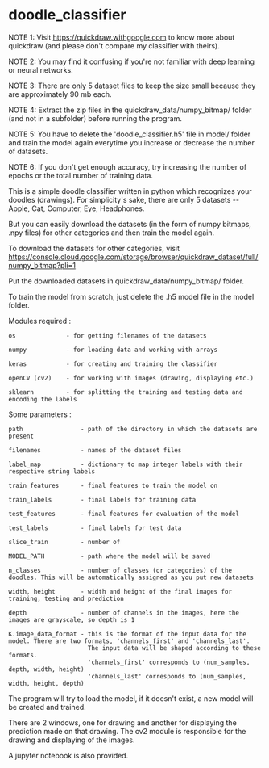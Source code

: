 # doodle_classifier

NOTE 1: Visit https://quickdraw.withgoogle.com to know more about quickdraw (and please don't compare my classifier with theirs).

NOTE 2: You may find it confusing if you're not familiar with deep learning or neural networks.

NOTE 3: There are only 5 dataset files to keep the size small because they are approximately 90 mb each. 

NOTE 4: Extract the zip files in the quickdraw_data/numpy_bitmap/ folder (and not in a subfolder) before running the program.

NOTE 5: You have to delete the 'doodle_classifier.h5' file in model/ folder and train the model again everytime you increase or decrease the number of datasets.

NOTE 6: If you don't get enough accuracy, try increasing the number of epochs or the total number of training data.

This is a simple doodle classifier written in python which recognizes your doodles (drawings).
For simplicity's sake, there are only 5 datasets -- Apple, Cat, Computer, Eye, Headphones.

But you can easily download the datasets (in the form of numpy bitmaps, .npy files) for other categories and 
then train the model again.

To download the datasets for other categories, visit https://console.cloud.google.com/storage/browser/quickdraw_dataset/full/numpy_bitmap?pli=1

Put the downloaded datasets in quickdraw_data/numpy_bitmap/ folder.

To train the model from scratch, just delete the .h5 model file in the model folder.

Modules required :

    os              - for getting filenames of the datasets
    
    numpy           - for loading data and working with arrays
    
    keras           - for creating and training the classifier
    
    openCV (cv2)    - for working with images (drawing, displaying etc.)
    
    sklearn         - for splitting the training and testing data and encoding the labels

Some parameters :
    
    path                - path of the directory in which the datasets are present
    
    filenames           - names of the dataset files
    
    label_map           - dictionary to map integer labels with their respective string labels
    
    train_features      - final features to train the model on
    
    train_labels        - final labels for training data
    
    test_features       - final features for evaluation of the model
    
    test_labels         - final labels for test data
    
    slice_train         - number of 
    
    MODEL_PATH          - path where the model will be saved
    
    n_classes           - number of classes (or categories) of the doodles. This will be automatically assigned as you put new datasets
    
    width, height       - width and height of the final images for training, testing and prediction
    
    depth               - number of channels in the images, here the images are grayscale, so depth is 1
    
    K.image_data_format - this is the format of the input data for the model. There are two formats, 'channels_first' and 'channels_last'.
                          The input data will be shaped according to these formats.
                          'channels_first' corresponds to (num_samples, depth, width, height)
                          'channels_last' corresponds to (num_samples, width, height, depth)

The program will try to load the model, if it doesn't exist, a new model will be created and trained.

There are 2 windows, one for drawing and another for displaying the prediction made on that drawing.
The cv2 module is responsible for the drawing and displaying of the images.

A jupyter notebook is also provided.
